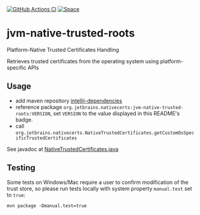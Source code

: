 [![GitHub Actions CI](https://github.com/JetBrains/jvm-native-trusted-roots/actions/workflows/maven.yml/badge.svg)](https://github.com/JetBrains/jvm-native-trusted-roots/actions/workflows/maven.yml) [![Space](https://img.shields.io/badge/dynamic/xml?color=orange&label=Maven%20intellij-dependencies&query=//metadata/versioning/latest&url=https:%2F%2Fpackages.jetbrains.team%2Fmaven%2Fp%2Fij%2Fintellij-dependencies%2Forg%2Fjetbrains%2Fnativecerts%2Fjvm-native-trusted-roots%2Fmaven-metadata.xml)](https://packages.jetbrains.team/maven/p/ij/intellij-dependencies)

# jvm-native-trusted-roots
Platform-Native Trusted Certificates Handling

Retrieves trusted certificates from the operating system using platform-specific APIs

## Usage

* add maven repository [intellij-dependencies](https://packages.jetbrains.team/maven/p/ij/intellij-dependencies)
* reference package `org.jetbrains.nativecerts:jvm-native-trusted-roots:VERSION`, set `VERSION` to the value displayed in this README's badge.
* call `org.jetbrains.nativecerts.NativeTrustedCertificates.getCustomOsSpecificTrustedCertificates`

See javadoc at [NativeTrustedCertificates.java](https://github.com/JetBrains/jvm-native-trusted-roots/blob/trunk/src/main/java/org/jetbrains/nativecerts/NativeTrustedCertificates.java)

## Testing

Some tests on Windows/Mac require a user to confirm modification of the trust store, so please run tests locally with system property `manual.test` set to `true`:

```
mvn package -Dmanual.test=true
```
